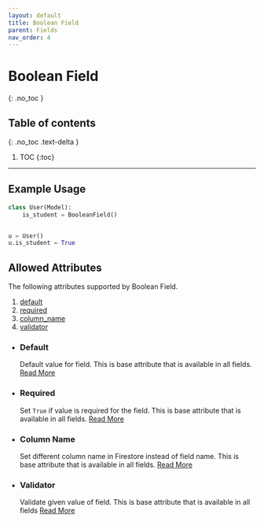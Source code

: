 ```yaml
---
layout: default
title: Boolean Field
parent: Fields
nav_order: 4
---
```


# Boolean Field
{: .no_toc }

## Table of contents
{: .no_toc .text-delta }

1. TOC
{:toc}

---

## Example Usage

```python
class User(Model):
    is_student = BooleanField()


u = User()
u.is_student = True
```

## Allowed Attributes

The following attributes supported by Boolean Field.

1. [default](#default)
2. [required](#required)
3. [column_name](#column-name)
4. [validator](#validator)

- ### Default

  Default value for field. This is base attribute that is available in all fields. [Read More](/FireO/fields/field#default)

- ### Required

  Set `True` if value is required for the field. This is base attribute that is available in all fields. [Read More](/FireO/fields/field#required)

- ### Column Name

  Set different column name in Firestore instead of field name. This is base attribute that is available in all fields. [Read More](/FireO/fields/field#column-name)

- ### Validator
  Validate given value of field. This is base attribute that is available in all fields [Read More](/FireO/fields/field#validator)
